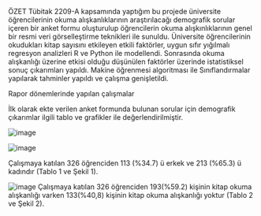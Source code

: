 ÖZET
Tübitak 2209-A kapsamında yaptığım bu projede üniversite öğrencilerinin okuma alışkanlıklarının araştırılacağı demografik sorular içeren bir anket formu oluşturulup öğrencilerin okuma alışkınlıklarının genel bir resmi veri görselleştirme teknikleri ile sunuldu.
Üniversite öğrencilerinin okudukları kitap sayısını etkileyen etkili faktörler, uygun sıfır yığılmalı regresyon analizleri R ve Python ile modellendi. Sonrasında okuma alışkanlığı üzerine etkisi olduğu düşünülen faktörler üzerinde istatistiksel sonuç çıkarımları yapıldı. Makine öğrenmesi algoritması ile Sınıflandırmalar yapılarak tahminler yapıldı ve çalışma genişletildi. 



Rapor dönemlerinde yapılan çalışmalar

İlk olarak ekte verilen anket formunda bulunan sorular için demografik çıkarımlar ilgili tablo ve grafikler ile değerlendirilmiştir.

       
![image](https://github.com/user-attachments/assets/6dbe748a-1043-41f4-9d27-dbcfc8d77185)


![image](https://github.com/user-attachments/assets/604014c4-4922-4bfc-b1a6-f803e467e33c)

Çalışmaya katılan 326 öğrenciden 113 (%34.7) ü erkek ve 213 (%65.3) ü kadındır (Tablo 1 ve Şekil 1).


![image](https://github.com/user-attachments/assets/2d499691-cf2f-49c6-84a7-7670c04e6ac9)
Çalışmaya katılan 326 öğrenciden 193(%59.2) kişinin kitap okuma alışkanlığı varken 133(%40,8) kişinin kitap okuma alışkanlığı yoktur (Tablo 2 ve Şekil 2).
